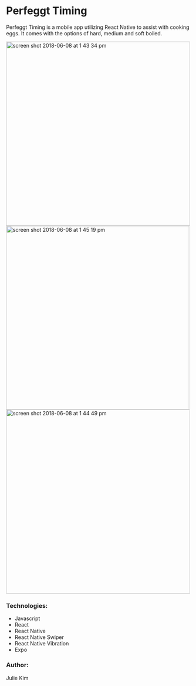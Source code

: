 # Perfeggt Timing

Perfeggt Timing is a mobile app utilizing React Native to assist with cooking eggs.
It comes with the options of hard, medium and soft boiled. 

<img width="501" alt="screen shot 2018-06-08 at 1 43 34 pm" src="https://user-images.githubusercontent.com/24361293/41180274-8ae20232-6b22-11e8-80f3-d4986071a560.png">
<img width="499" alt="screen shot 2018-06-08 at 1 45 19 pm" src="https://user-images.githubusercontent.com/24361293/41180289-95d75d54-6b22-11e8-9327-bea3395e8ddd.png">
<img width="501" alt="screen shot 2018-06-08 at 1 44 49 pm" src="https://user-images.githubusercontent.com/24361293/41180302-9ccbc320-6b22-11e8-81ad-2dda11079660.png">



### Technologies:
- Javascript
- React
- React Native
- React Native Swiper
- React Native Vibration
- Expo



### Author:
Julie Kim 